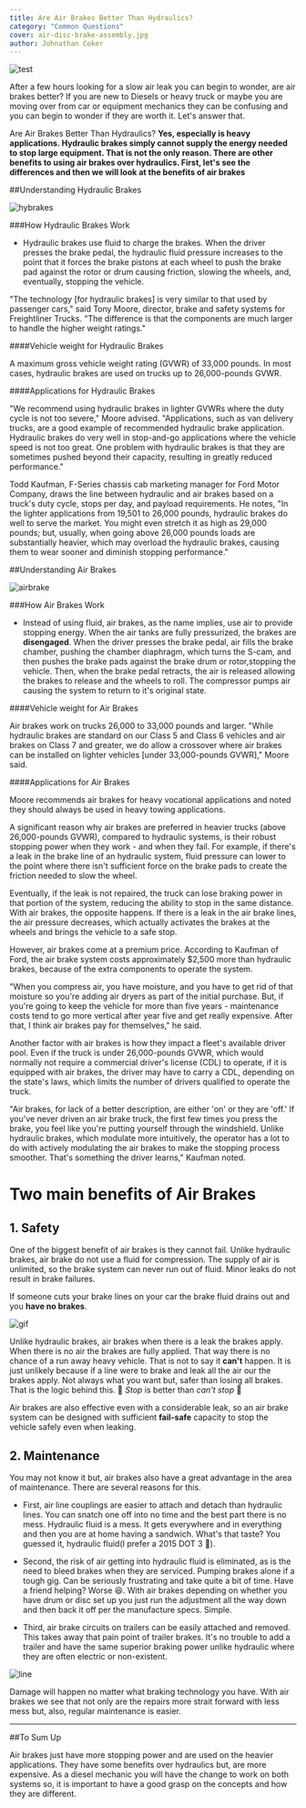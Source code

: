 ```yaml
---
title: Are Air Brakes Better Than Hydraulics?
category: "Common Questions"
cover: air-disc-brake-assembly.jpg
author: Johnathan Coker 
---
```


![test](./air-disc-brake-assembly.jpg)


After a few hours looking for a slow air leak you can begin to wonder, are air brakes better? If you are new to Diesels or heavy truck or maybe you are moving over from car or equipment mechanics they can be confusing and you can begin to wonder if they are worth it. Let's answer that. 

Are Air Brakes Better Than Hydraulics? **Yes, especially is heavy applications. Hydraulic brakes simply cannot supply the energy needed to stop large equipment. That is not the only reason. There are other benefits to using air brakes over hydraulics. First, let's see the differences and then we will look at the benefits of air brakes**

##Understanding Hydraulic Brakes

![hybrakes](./Hy.jpg)


###How Hydraulic Brakes Work

- Hydraulic brakes use fluid to charge the brakes. When the driver presses the brake pedal, the hydraulic fluid pressure increases to the point that it forces the brake pistons at each wheel to push the brake pad against the rotor or drum causing friction, slowing the wheels, and, eventually, stopping the vehicle.

"The technology [for hydraulic brakes] is very similar to that used by passenger cars," said Tony Moore, director, brake and safety systems for Freightliner Trucks. "The difference is that the components are much larger to handle the higher weight ratings."

####Vehicle weight for Hydraulic Brakes

A maximum gross vehicle weight rating (GVWR) of 33,000 pounds. In most cases, hydraulic brakes are used on trucks up to 26,000-pounds GVWR.

####Applications for Hydraulic Brakes 

"We recommend using hydraulic brakes in lighter GVWRs where the duty cycle is not too severe," Moore advised. "Applications, such as van delivery trucks, are a good example of recommended hydraulic brake application. Hydraulic brakes do very well in stop-and-go applications where the vehicle speed is not too great. One problem with hydraulic brakes is that they are sometimes pushed beyond their capacity, resulting in greatly reduced performance."

Todd Kaufman, F-Series chassis cab marketing manager for Ford Motor Company, draws the line between hydraulic and air brakes based on a truck's duty cycle, stops per day, and payload requirements. He notes, "In the lighter applications from 19,501 to 26,000 pounds, hydraulic brakes do well to serve the market. You might even stretch it as high as 29,000 pounds; but, usually, when going above 26,000 pounds loads are substantially heavier, which may overload the hydraulic brakes, causing them to wear sooner and diminish stopping performance."

##Understanding Air Brakes

![airbrake](./bendix.png)

###How Air Brakes Work

- Instead of using fluid, air brakes, as the name implies, use air to provide stopping energy. When the air tanks are fully pressurized, the brakes are **disengaged**. When the driver presses the brake pedal, air fills the brake chamber, pushing the chamber diaphragm, which turns the S-cam, and then pushes the brake pads against the brake drum or rotor,stopping the vehicle. Then, when the brake pedal retracts, the air is released allowing the brakes to release and the wheels to roll. The compressor pumps air causing the system to return to it's original state.

####Vehicle weight for Air Brakes

Air brakes work on trucks 26,000 to 33,000 pounds and larger. "While hydraulic brakes are standard on our Class 5 and Class 6 vehicles and air brakes on Class 7 and greater, we do allow a crossover where air brakes can be installed on lighter vehicles [under 33,000-pounds GVWR]," Moore said.

####Applications for Air Brakes

Moore recommends air brakes for heavy vocational applications and noted they should always be used in heavy towing applications.

A significant reason why air brakes are preferred in heavier trucks (above 26,000-pounds GVWR), compared to hydraulic systems, is their robust stopping power when they work - and when they fail. For example, if there's a leak in the brake line of an hydraulic system, fluid pressure can lower to the point where there isn't sufficient force on the brake pads to create the friction needed to slow the wheel.

Eventually, if the leak is not repaired, the truck can lose braking power in that portion of the system, reducing the ability to stop in the same distance. With air brakes, the opposite happens. If there is a leak in the air brake lines, the air pressure decreases, which actually activates the brakes at the wheels and brings the vehicle to a safe stop.

However, air brakes come at a premium price. According to Kaufman of Ford, the air brake system costs approximately $2,500 more than hydraulic brakes, because of the extra components to operate the system.

"When you compress air, you have moisture, and you have to get rid of that moisture so you're adding air dryers as part of the initial purchase. But, if you're going to keep the vehicle for more than five years - maintenance costs tend to go more vertical after year five and get really expensive. After that, I think air brakes pay for themselves," he said.

Another factor with air brakes is how they impact a fleet's available driver pool. Even if the truck is under 26,000-pounds GVWR, which would normally not require a commercial driver's license (CDL) to operate, if it is equipped with air brakes, the driver may have to carry a CDL, depending on the state's laws, which limits the number of drivers qualified to operate the truck.

"Air brakes, for lack of a better description, are either 'on' or they are 'off.' If you've never driven an air brake truck, the first few times you press the brake, you feel like you're putting yourself through the windshield. Unlike hydraulic brakes, which modulate more intuitively, the operator has a lot to do with actively modulating the air brakes to make the stopping process smoother. That's something the driver learns," Kaufman noted.

# Two main benefits of Air Brakes

## 1. Safety 

One of the biggest benefit of air brakes is they cannot fail. Unlike hydraulic brakes, air brake do not use a fluid for compression. The supply of air is unlimited, so the brake system can never run out of fluid. Minor leaks do not result in brake failures.

If someone cuts your brake lines on your car the brake fluid drains out and you **have no brakes**. 

![gif](giphy.gif)

Unlike hydraulic brakes, air brakes when there is a leak the brakes apply. When there is no air the brakes are fully applied. That way there is no chance of a run away heavy vehicle. That is not to say it **can't** happen. It is just unlikely because if a line were to brake and leak all the air our the brakes apply. Not always what you want but, safer than losing all brakes. That is the logic behind this. 🛑 *Stop* is better than *can't stop* 🛑 

Air brakes are also effective even with a considerable leak, so an air brake system can be designed with sufficient **fail-safe** capacity to stop the vehicle safely even when leaking.

## 2. Maintenance

You may not know it but, air brakes also have a great advantage in the area of maintenance. There are several reasons for this. 

- First, air line couplings are easier to attach and detach than hydraulic lines. You can snatch one off into no time and the best part there is no mess. Hydraulic fluid is a mess. It gets everywhere and in everything and then you are at home having a sandwich. What's that taste? You guessed it, hydraulic fluid(I prefer a 2015 DOT 3 🍷).

- Second, the risk of air getting into hydraulic fluid is eliminated, as is the need to bleed brakes when they are serviced. Pumping brakes alone if a tough gig. Can be seriously frustrating and take quite a bit of time. Have a friend helping? Worse 😆. With air brakes depending on whether you have drum or disc set up you just run the adjustment all the way down and then back it off per the manufacture specs. Simple.

- Third, air brake circuits on trailers can be easily attached and removed. This takes away that pain point of trailer brakes. It's no trouble to add a trailer and have the same superior braking power unlike hydraulic where they are often electric or non-existent. 

![line](./hqdefault.jpg)

Damage will happen no matter what braking technology you have. With air brakes we see that not only are the repairs more strait forward with less mess but, also, regular maintenance is easier. 


****

##To Sum Up

Air brakes just have more stopping power and are used on the heavier applications. They have some benefits over hydraulics but, are more expensive. As a diesel mechanic you will have the change to work on both systems so, it is important to have a good grasp on the concepts and how they are different. 
